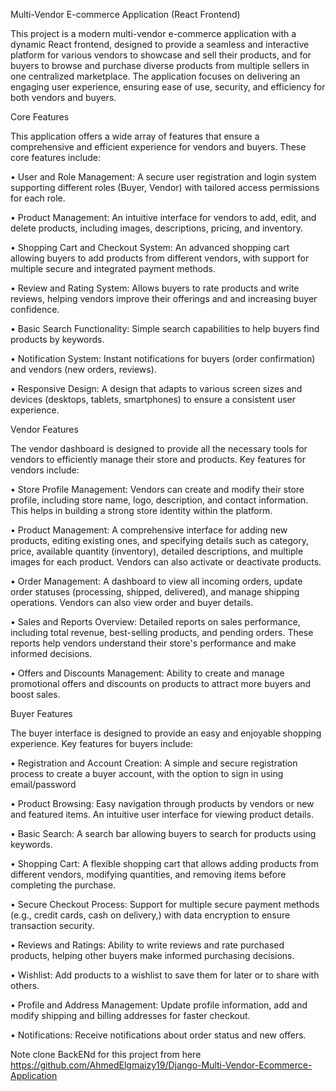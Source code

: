 Multi-Vendor E-commerce Application (React Frontend)

This project is a modern multi-vendor e-commerce application with a dynamic React frontend, designed to provide a seamless and interactive platform for various vendors to showcase and sell their products, and for buyers to browse and purchase diverse products from multiple sellers in one centralized marketplace. The application focuses on delivering an engaging user experience, ensuring ease of use, security, and efficiency for both vendors and buyers.

Core Features

This application offers a wide array of features that ensure a comprehensive and efficient experience for vendors and buyers. These core features include:

•
User and Role Management: A secure user registration and login system supporting different roles (Buyer, Vendor) with tailored access permissions for each role.

•
Product Management: An intuitive interface for vendors to add, edit, and delete products, including images, descriptions, pricing, and inventory.

•
Shopping Cart and Checkout System: An advanced shopping cart allowing buyers to add products from different vendors, with support for multiple secure and integrated payment methods.

•
Review and Rating System: Allows buyers to rate products and write reviews, helping vendors improve their offerings and and increasing buyer confidence.

•
Basic Search Functionality: Simple search capabilities to help buyers find products by keywords.

•
Notification System: Instant notifications for buyers (order confirmation) and vendors (new orders, reviews).


•
Responsive Design: A design that adapts to various screen sizes and devices (desktops, tablets, smartphones) to ensure a consistent user experience.

Vendor Features

The vendor dashboard is designed to provide all the necessary tools for vendors to efficiently manage their store and products. Key features for vendors include:

•
Store Profile Management: Vendors can create and modify their store profile, including store name, logo, description, and contact information. This helps in building a strong store identity within the platform.

•
Product Management: A comprehensive interface for adding new products, editing existing ones, and specifying details such as category, price, available quantity (inventory), detailed descriptions, and multiple images for each product. Vendors can also activate or deactivate products.


•
Order Management: A dashboard to view all incoming orders, update order statuses (processing, shipped, delivered), and manage shipping operations. Vendors can also view order and buyer details.

•
Sales and Reports Overview: Detailed reports on sales performance, including total revenue, best-selling products, and pending orders. These reports help vendors understand their store's performance and make informed decisions.


•
Offers and Discounts Management: Ability to create and manage promotional offers and discounts on products to attract more buyers and boost sales.

Buyer Features

The buyer interface is designed to provide an easy and enjoyable shopping experience. Key features for buyers include:

•
Registration and Account Creation: A simple and secure registration process to create a buyer account, with the option to sign in using email/password

•
Product Browsing: Easy navigation through products by vendors or new and featured items. An intuitive user interface for viewing product details.

•
Basic Search: A search bar allowing buyers to search for products using keywords.

•
Shopping Cart: A flexible shopping cart that allows adding products from different vendors, modifying quantities, and removing items before completing the purchase.

•
Secure Checkout Process: Support for multiple secure payment methods (e.g., credit cards, cash on delivery,) with data encryption to ensure transaction security.

•
Reviews and Ratings: Ability to write reviews and rate purchased products, helping other buyers make informed purchasing decisions.

•
Wishlist: Add products to a wishlist to save them for later or to share with others.

•
Profile and Address Management: Update profile information, add and modify shipping and billing addresses for faster checkout.

•
Notifications: Receive notifications about order status and new offers.


Note clone BackENd for this project from here 
  https://github.com/AhmedElgmaizy19/Django-Multi-Vendor-Ecommerce-Application

